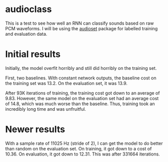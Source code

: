 # audioclass

This is a test to see how well an RNN can classify sounds based on raw PCM waveforms. I will be using the [audioset](https://github.com/unixpickle/audioset) package for labelled training and evaluation data.

# Initial results

Initially, the model overfit horribly and still did horribly on the training set.

First, two baselines. With constant network outputs, the baseline cost on the training set was 13.2. On the evaluation set, it was 13.9.

After 93K iterations of training, the training cost got down to an average of 9.83. However, the same model on the evaluation set had an average cost of 14.8, which was much worse than the baseline. Thus, training took an incredibly long time and was unfruitful.

# Newer results

With a sample rate of 11025 Hz (stride of 2), I can get the model to do better than random on the evaluation set. On training, it got down to a cost of 10.36. On evaluation, it got down to 12.31. This was after 331664 iterations.
